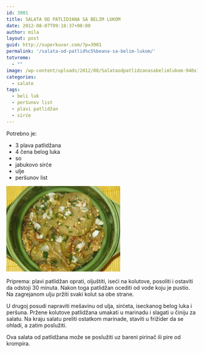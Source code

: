 ```yaml
---
id: 3901
title: SALATA OD PATLIDžANA SA BELIM LUKOM
date: 2012-08-07T09:18:37+00:00
author: mila
layout: post
guid: http://superkuvar.com/?p=3901
permalink: '/salata-od-patlid%c5%beana-sa-belim-lukom/'
totvreme:
  - ""
image: /wp-content/uploads/2012/08/Salataodpatlidzanasabelimlukom-940x198.jpg
categories:
  - salate
tags:
  - beli luk
  - peršunov list
  - plavi patlidžan
  - sirće
---
```

Potrebno je:

  * 3 plava patlidžana
  * 4 čena belog luka
  * so
  * jabukovo sirće
  * ulje
  * peršunov list

<img class="alignnone size-medium wp-image-3903" title="Salataodpatlidzanasabelimlukom" src="/wp-content/uploads/2012/08/Salataodpatlidzanasabelimlukom-300x225.jpg" alt="" width="300" height="225" /> 

Priprema: plavi patlidžan oprati, oljuštiti, iseći na kolutove, posoliti i ostaviti da odstoji 30 minuta. Nakon toga patlidžan ocediti od vode koju je pustio. Na zagrejanom ulju pržiti svaki kolut sa obe strane.

U drugoj posudi napraviti mešavinu od ulja, sirćeta, iseckanog belog luka i peršuna. Pržene kolutove patlidžana umakati u marinadu i slagati u činiju za salatu. Na kraju salatu preliti ostatkom marinade, staviti u frižider da se ohladi, a zatim poslužiti.

Ova salata od patlidžana može se poslužiti uz bareni pirinač ili pire od krompira.
